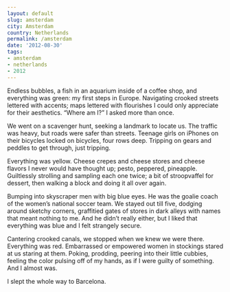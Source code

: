 ```yaml
---
layout: default
slug: amsterdam
city: Amsterdam
country: Netherlands
permalink: /amsterdam
date: '2012-08-30'
tags:
- amsterdam
- netherlands
- 2012
---
```

Endless bubbles, a fish in an aquarium inside of a coffee shop, and everything was green: my first steps in Europe. Navigating crooked streets lettered with accents; maps lettered with flourishes I could only appreciate for their aesthetics. “Where am I?” I asked more than once.

We went on a scavenger hunt, seeking a landmark to locate us. The traffic was heavy, but roads were safer than streets. Teenage girls on iPhones on their bicycles locked on bicycles, four rows deep. Tripping on gears and peddles to get through, just tripping.

Everything was yellow. Cheese crepes and cheese stores and cheese flavors I never would­ have thought up; pesto, peppered, pineapple. Guiltlessly strolling and sampling each one twice; a bit of stroopvaffel for dessert, then walking a block and doing it all over again.

Bumping into skyscraper men with big blue eyes. He was the goalie coach of the women’s national soccer team. We stayed out till five, dodging around sketchy corners, graffitied gates of stores in dark alleys with names that meant nothing to me. And he didn’t really either, but I liked that everything was blue and I felt strangely secure.

Cantering crooked canals, we stopped when we knew we were there. Everything was red. Embarrassed or empowered women in stockings stared at us staring at them. Poking, prodding, peering into their little cubbies, feeling the color pulsing off of my hands, as if I were guilty of something. And I almost was.

I slept the whole way to Barcelona.